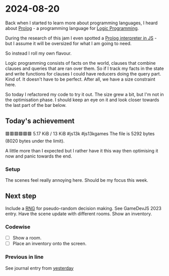 <!--
SPDX-FileCopyrightText: 2024 André Jaenisch

SPDX-License-Identifier: AGPL-3.0-or-later
-->

# 2024-08-20

Back when I started to learn more about programming languages, I heard about
[Prolog][prolog] - a programming language for [Logic Programming][logic].

During the research of this jam I even spotted a
[Prolog interpreter in JS][tau] - but I assume it will be oversized for what I
am going to need.

So instead I roll my own flavour.

Logic programming consists of facts on the world, clauses that combine clauses
and queries that are ran over them. So if I track my facts in the state and
write functions for clauses I could have reducers doing the query part. Kind
of. It doesn't have to be perfect. After all, we have a size constraint here.

So today I refactored my code to try it out. The size grew a bit, but I'm not
in the optimisation phase. I should keep an eye on it and look closer towards
the last part of the bar below.

## Today's achievement

🟥🟥🟥🟩🟩🟩 5.17 KiB / 13 KiB #js13k #js13kgames
The file is 5292 bytes (8020 bytes under the limit).

A little more than I expected but I rather have it this way then optimising it
now and panic towards the end.

### Setup

The scenes feel really annoying here. Should be my focus this week.

## Next step

Include a [RNG][rng] for pseudo-random decision making. See GameDevJS 2023
entry.
Have the scene update with different rooms. Show an inventory.

### Codewise

- [ ] Show a room.
- [ ] Place an inventory onto the screen.

### Previous in line

See journal entry from [yesterday][yesterday]

[logic]: https://en.wikipedia.org/wiki/Logic_programming
[prolog]: https://en.wikipedia.org/wiki/Prolog
[rng]: https://www.npmjs.com/package/esm-seedrandom
[tau]: https://www.npmjs.com/package/tau-prolog
[yesterday]: ./2024-08-19.md
